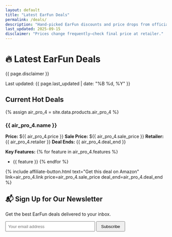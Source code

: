 ```yaml
---
layout: default
title: "Latest EarFun Deals"
permalink: /deals/
description: "Hand-picked EarFun discounts and price drops from official store and retailers."
last_updated: 2025-09-15
disclaimer: "Prices change frequently—check final price at retailer."
---
```


# 🔥 Latest EarFun Deals

{{ page.disclaimer }}

Last updated: {{ page.last_updated | date: "%B %d, %Y" }}

## Current Hot Deals

{% assign air_pro_4 = site.data.products.air_pro_4 %}

### {{ air_pro_4.name }}

**Price:** ${{ air_pro_4.price }}
**Sale Price:** ${{ air_pro_4.sale_price }}
**Retailer:** {{ air_pro_4.retailer }}
**Deal Ends:** {{ air_pro_4.deal_end }}

**Key Features:**
{% for feature in air_pro_4.features %}
* {{ feature }}
{% endfor %}

{% include affiliate-button.html text="Get this deal on Amazon" link=air_pro_4.link price=air_pro_4.sale_price deal_end=air_pro_4.deal_end %}

## 📬 Sign Up for Our Newsletter

Get the best EarFun deals delivered to your inbox.

<div class="newsletter-section">
  <form id="newsletter-form">
    <input type="email" id="email" name="email" placeholder="Your email address" required>
    <button type="submit">Subscribe</button>
  </form>
  <div id="success-message" style="display:none;color:green;">✅ Successfully subscribed!</div>
  <div id="error-message" style="display:none;color:red;">❌ Subscription failed. Try again.</div>
</div>

<style>
.newsletter-section {
  max-width: 400px;
  margin: 1em 0;
}
.newsletter-section input[type="email"] {
  padding: 0.5em;
  width: 70%;
}
.newsletter-section button {
  padding: 0.5em 1em;
}
</style>

<script>
document.getElementById('newsletter-form').addEventListener('submit', function(e) {
  e.preventDefault();
  document.getElementById('success-message').style.display = 'block';
  document.getElementById('error-message').style.display = 'none';
});
</script>
